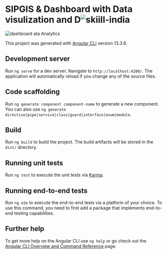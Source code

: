 # SIPGIS & Dashboard with Data visulization and D![skiill-india](https://user-images.githubusercontent.com/73521189/187016269-f8443f19-c0f5-450e-ac50-6dcf75a3e66f.PNG)
![dashboard](https://user-images.githubusercontent.com/73521189/187016284-ca7ca0c0-3c10-428d-bf83-5cb739ec52e3.PNG)
ata Analytics

This project was generated with [Angular CLI](https://github.com/angular/angular-cli) version 13.3.6.

## Development server

Run `ng serve` for a dev server. Navigate to `http://localhost:4200/`. The application will automatically reload if you change any of the source files.

## Code scaffolding

Run `ng generate component component-name` to generate a new component. You can also use `ng generate directive|pipe|service|class|guard|interface|enum|module`.

## Build

Run `ng build` to build the project. The build artifacts will be stored in the `dist/` directory.

## Running unit tests

Run `ng test` to execute the unit tests via [Karma](https://karma-runner.github.io).

## Running end-to-end tests

Run `ng e2e` to execute the end-to-end tests via a platform of your choice. To use this command, you need to first add a package that implements end-to-end testing capabilities.

## Further help

To get more help on the Angular CLI use `ng help` or go check out the [Angular CLI Overview and Command Reference](https://angular.io/cli) page.
